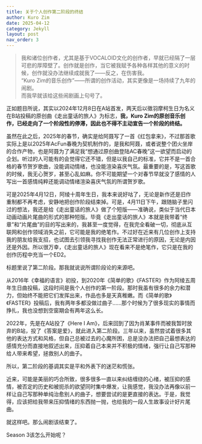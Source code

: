 ```yaml
---
title: 关于个人创作第二阶段的终结
author: Kuro Zim
date: 2025-04-12
category: Jekyll
layout: post
nav_order: 3
---
```


> 我和诸位创作者，尤其是基于VOCALOID文化的创作者，早就已经隔了一层可悲的厚障壁了。创作就是创作，当它被我赋予各种各样其他的意义的时候，创作就没办法继续成就我了——反之，在伤害我。<br/>“Kuro Zim的音乐创作”——所谓的创作活动，其实更像是一场持续了九年的闹剧。<br/>而我早就该给这些闹剧画上句号了。

正如题目所说，其实以2024年12月8日在A站首发，两天后以徵羽摩柯生日为名义在B站投稿的原创曲《走出童话的旅人》为标志，**我，Kuro Zim的原创音乐创作，已经走向了一个阶段性的停滞，因此也不得不主动宣告一个阶段的终结。**

虽然在此之后，2025年的春节，确实是给阿聂写了一首《红包拿来》，不过那首歌实际上是以2025年AcFun春晚为契机制作的，是我和阿聂，或者说整个团火坐岸的合作产物，也是阿聂为了满足我“想通过原创曲登陆AC春晚”这一欲望而启动的企划。听过的人可能有的会觉得它还不错，但是以我自己的标准，它并不是一首合格的春节贺岁歌曲，没能调动情绪，也没能渲染喜庆气氛。最重要的是，写这首歌的时候，我无心贺岁，甚至心乱如麻。你不可能期望一个对春节早就没了感情的人写出一首感情纯粹还能调动情绪渲染喜庆气氛的所谓贺岁歌。

可是2025年4月12日，阿绫十周年生日，我本来说好咕了，无论是新作还是旧作重制都不再考虑，安静地把创作阶段结束掉。可是，4月11日下午，跟随脑子里闪过的想法，我还是给《走出童话的旅人》做了个短版——准确说，类似于当代日本动画动画片尾曲的形式的那种短版。毕竟《走出童话的旅人》本就是我带着“终章”和“片尾曲”的目的写出来的，我甚至一度觉得，在我完全看破一切，彻底从互联网和创作领域消失之前，它可能是我的绝笔作。不过好在近来有几位创作上支持我的朋友给我支招，也试图去引领我寻找我创作无法正常进行的原因，无论是内因还是外因。所以很万幸，《走出童话的旅人》现在看来不是绝笔作，它只是在我的创作历程中充当一个ED2。

标题里说了第二阶段。那我就说说所谓阶段论的来源吧。

从2016年《幸福的语言》初投，到2020年《简单的歌》《FASTER》作为阿绫五周年生日曲投稿，这段时间是我个人创作的第一阶段。那时我虽有很多的余力和潜力，但始终不能把它们发挥出来，作品也多是天真稚嫩。而《简单的歌》《FASTER》投稿后，我有两年多都没做过曲子……那个时候为了很多现实的事情而挣扎，我也没想到空窗期会有两年这么长。

2022年，先是在A站投了《Here I Am》，后来回到了因为肖某事件而被我暂时放弃的B站，投了《答案是爱》，就此进入第二阶段。三年以来，虽然尝试着很多其他的表达方式和风格，但自己总被过去的心魔所困，总是没办法把自己最想表达的感情充分而直接地叙述出来，压抑着自己本来并不积极的情绪，强行让自己写那种给人带来希望，拯救别人的曲子。

所以，第二阶段的基调其实是平和外表下的迷茫和慌张。

近来，可能是美丽的巧合所致，很多很多一直以来纠结缠绕的心绪，被压抑的感情，被否定的历史和被扼杀的欲望同时集中爆发，让我感觉，我没办法再像以前一样让自己写那种单纯治愈别人的曲子，想要尝试的是更直接的表达。于是，我觉得，应该把给我带来压抑情绪的东西抛一抛，也给我的一段人生故事设计好片尾曲。

就这样吧。那么闹剧该结束了。

Season 3该怎么开始呢？